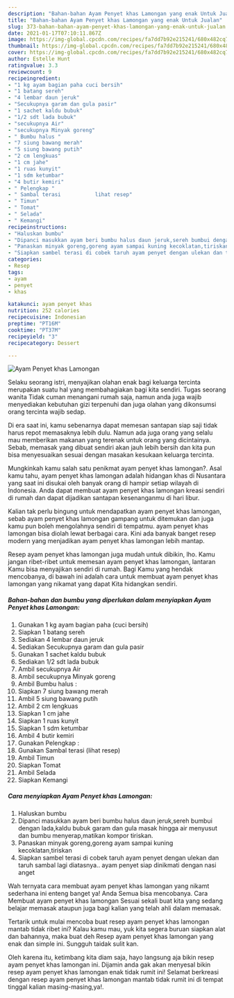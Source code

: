 ```yaml
---
description: "Bahan-bahan Ayam Penyet khas Lamongan yang enak Untuk Jualan"
title: "Bahan-bahan Ayam Penyet khas Lamongan yang enak Untuk Jualan"
slug: 373-bahan-bahan-ayam-penyet-khas-lamongan-yang-enak-untuk-jualan
date: 2021-01-17T07:10:11.867Z
image: https://img-global.cpcdn.com/recipes/fa7dd7b92e215241/680x482cq70/ayam-penyet-khas-lamongan-foto-resep-utama.jpg
thumbnail: https://img-global.cpcdn.com/recipes/fa7dd7b92e215241/680x482cq70/ayam-penyet-khas-lamongan-foto-resep-utama.jpg
cover: https://img-global.cpcdn.com/recipes/fa7dd7b92e215241/680x482cq70/ayam-penyet-khas-lamongan-foto-resep-utama.jpg
author: Estelle Hunt
ratingvalue: 3.3
reviewcount: 9
recipeingredient:
- "1 kg ayam bagian paha cuci bersih"
- "1 batang sereh"
- "4 lembar daun jeruk"
- "Secukupnya garam dan gula pasir"
- "1 sachet kaldu bubuk"
- "1/2 sdt lada bubuk"
- "secukupnya Air"
- "secukupnya Minyak goreng"
- " Bumbu halus "
- "7 siung bawang merah"
- "5 siung bawang putih"
- "2 cm lengkuas"
- "1 cm jahe"
- "1 ruas kunyit"
- "1 sdm ketumbar"
- "4 butir kemiri"
- " Pelengkap "
- " Sambal terasi           lihat resep"
- " Timun"
- " Tomat"
- " Selada"
- " Kemangi"
recipeinstructions:
- "Haluskan bumbu"
- "Dipanci masukkan ayam beri bumbu halus daun jeruk,sereh bumbui dengan lada,kaldu bubuk garam dan gula masak hingga air menyusut dan bumbu menyerap,matikan kompor tiriskan."
- "Panaskan minyak goreng,goreng ayam sampai kuning kecoklatan,tiriskan"
- "Siapkan sambel terasi di cobek taruh ayam penyet dengan ulekan dan taruh sambal lagi diatasnya.. ayam penyet siap dinikmati dengan nasi anget"
categories:
- Resep
tags:
- ayam
- penyet
- khas

katakunci: ayam penyet khas 
nutrition: 252 calories
recipecuisine: Indonesian
preptime: "PT16M"
cooktime: "PT37M"
recipeyield: "3"
recipecategory: Dessert

---
```



![Ayam Penyet khas Lamongan](https://img-global.cpcdn.com/recipes/fa7dd7b92e215241/680x482cq70/ayam-penyet-khas-lamongan-foto-resep-utama.jpg)

Selaku seorang istri, menyajikan olahan enak bagi keluarga tercinta merupakan suatu hal yang membahagiakan bagi kita sendiri. Tugas seorang  wanita Tidak cuman menangani rumah saja, namun anda juga wajib menyediakan kebutuhan gizi terpenuhi dan juga olahan yang dikonsumsi orang tercinta wajib sedap.

Di era  saat ini, kamu sebenarnya dapat memesan santapan siap saji tidak harus repot memasaknya lebih dulu. Namun ada juga orang yang selalu mau memberikan makanan yang terenak untuk orang yang dicintainya. Sebab, memasak yang dibuat sendiri akan jauh lebih bersih dan kita pun bisa menyesuaikan sesuai dengan masakan kesukaan keluarga tercinta. 



Mungkinkah kamu salah satu penikmat ayam penyet khas lamongan?. Asal kamu tahu, ayam penyet khas lamongan adalah hidangan khas di Nusantara yang saat ini disukai oleh banyak orang di hampir setiap wilayah di Indonesia. Anda dapat membuat ayam penyet khas lamongan kreasi sendiri di rumah dan dapat dijadikan santapan kesenanganmu di hari libur.

Kalian tak perlu bingung untuk mendapatkan ayam penyet khas lamongan, sebab ayam penyet khas lamongan gampang untuk ditemukan dan juga kamu pun boleh mengolahnya sendiri di tempatmu. ayam penyet khas lamongan bisa diolah lewat berbagai cara. Kini ada banyak banget resep modern yang menjadikan ayam penyet khas lamongan lebih mantap.

Resep ayam penyet khas lamongan juga mudah untuk dibikin, lho. Kamu jangan ribet-ribet untuk memesan ayam penyet khas lamongan, lantaran Kamu bisa menyajikan sendiri di rumah. Bagi Kamu yang hendak mencobanya, di bawah ini adalah cara untuk membuat ayam penyet khas lamongan yang nikamat yang dapat Kita hidangkan sendiri.

<!--inarticleads1-->

##### Bahan-bahan dan bumbu yang diperlukan dalam menyiapkan Ayam Penyet khas Lamongan:

1. Gunakan 1 kg ayam bagian paha (cuci bersih)
1. Siapkan 1 batang sereh
1. Sediakan 4 lembar daun jeruk
1. Sediakan Secukupnya garam dan gula pasir
1. Gunakan 1 sachet kaldu bubuk
1. Sediakan 1/2 sdt lada bubuk
1. Ambil secukupnya Air
1. Ambil secukupnya Minyak goreng
1. Ambil  Bumbu halus :
1. Siapkan 7 siung bawang merah
1. Ambil 5 siung bawang putih
1. Ambil 2 cm lengkuas
1. Siapkan 1 cm jahe
1. Siapkan 1 ruas kunyit
1. Siapkan 1 sdm ketumbar
1. Ambil 4 butir kemiri
1. Gunakan  Pelengkap :
1. Gunakan  Sambal terasi           (lihat resep)
1. Ambil  Timun
1. Siapkan  Tomat
1. Ambil  Selada
1. Siapkan  Kemangi




<!--inarticleads2-->

##### Cara menyiapkan Ayam Penyet khas Lamongan:

1. Haluskan bumbu
1. Dipanci masukkan ayam beri bumbu halus daun jeruk,sereh bumbui dengan lada,kaldu bubuk garam dan gula masak hingga air menyusut dan bumbu menyerap,matikan kompor tiriskan.
1. Panaskan minyak goreng,goreng ayam sampai kuning kecoklatan,tiriskan
1. Siapkan sambel terasi di cobek taruh ayam penyet dengan ulekan dan taruh sambal lagi diatasnya.. ayam penyet siap dinikmati dengan nasi anget




Wah ternyata cara membuat ayam penyet khas lamongan yang nikamt sederhana ini enteng banget ya! Anda Semua bisa mencobanya. Cara Membuat ayam penyet khas lamongan Sesuai sekali buat kita yang sedang belajar memasak ataupun juga bagi kalian yang telah ahli dalam memasak.

Tertarik untuk mulai mencoba buat resep ayam penyet khas lamongan mantab tidak ribet ini? Kalau kamu mau, yuk kita segera buruan siapkan alat dan bahannya, maka buat deh Resep ayam penyet khas lamongan yang enak dan simple ini. Sungguh taidak sulit kan. 

Oleh karena itu, ketimbang kita diam saja, hayo langsung aja bikin resep ayam penyet khas lamongan ini. Dijamin anda gak akan menyesal bikin resep ayam penyet khas lamongan enak tidak rumit ini! Selamat berkreasi dengan resep ayam penyet khas lamongan mantab tidak rumit ini di tempat tinggal kalian masing-masing,ya!.

